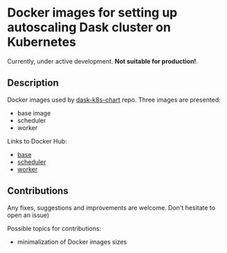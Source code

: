 # Docker images for setting up autoscaling Dask cluster on Kubernetes

Currently, under active development. **Not suitable for production!**.

## Description

Docker images used by [dask-k8s-chart](https://github.com/VMois/dask-k8s-chart) repo.
Three images are presented:

- base image
- scheduler
- worker

Links to Docker Hub:

- [base](https://hub.docker.com/r/vmois/dask-k8s-base/)
- [scheduler](https://hub.docker.com/r/vmois/dask-k8s-scheduler/)
- [worker](https://hub.docker.com/r/vmois/dask-k8s-worker/)

## Contributions

Any fixes, suggestions and improvements are welcome. Don't hesitate to open an issue)

Possible topics for contributions:

- minimalization of Docker images sizes
